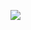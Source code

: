 ![](https://lh6.googleusercontent.com/6I-X_ubvQcM01q3u2LFSaECmm9vX6pzY37jDPZMKwsL7TmydLVbtorrCDD09nqAqb9EgGhzOjmq_DglQL064_Yitbq_mTGjgwns_svonokIjKCt_BMt1lMXFo6CL-bvrj4WgxYTEp7ZASnsOwPCMzAcKpSXu_PdmkL2I7CePlQqCUnzsJm8a59cimr-TSw)
